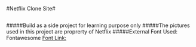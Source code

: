 #Netflix Clone Site#
##
#####Build as a side project for learning purpose only
#####The pictures used in this project are proprerty of Netflix
#####External Font Used: Fontawesome
[Font Link:](https://fontawesome.com/)


